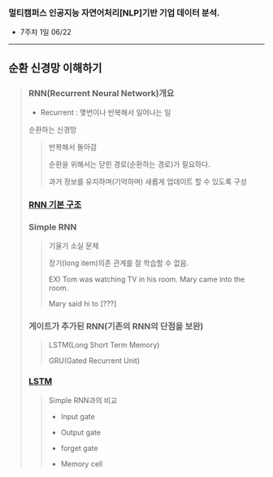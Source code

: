 ### 멀티캠퍼스 인공지능 자연어처리[NLP]기반 기업 데이터 분석.
- 7주차 1일 06/22
---
## 순환 신경망 이해하기
> ### RNN(Recurrent Neural Network)개요
> - Recurrent : 몇번이나 반복해서 일어나는 일
> 
> 순환하는 신경망
>> 반복해서 돌아감
>> 
>> 순환을 위해서는 닫힌 경로(순환하는 경로)가 필요하다.
>> 
>> 과거 정보를 유지하며(기억하며) 새롭게 업데이트 할 수 있도록 구성
>
> ### [RNN 기본 구조](https://ratsgo.github.io/natural%20language%20processing/2017/03/09/rnnlstm/)
> 
> ### Simple RNN
>> 기울기 소실 문제
>> 
>> 장기(long item)의존 관계를 잘 학습할 수 없음.
>> 
>> EX) Tom was watching TV in his room. Mary came into the room.
>> 
>> Mary said hi to [???]
>
> ### 게이트가 추가된 RNN(기존의 RNN의 단점을 보완)
>> LSTM(Long Short Term Memory)
>> 
>> GRU(Gated Recurrent Unit)
>> 
>
> ### [LSTM](https://wikidocs.net/22888)
>> Simple RNN과의 비교
>> - Input gate
>> 
>> - Output gate
>> 
>> - forget gate
>> 
>> - Memory cell
